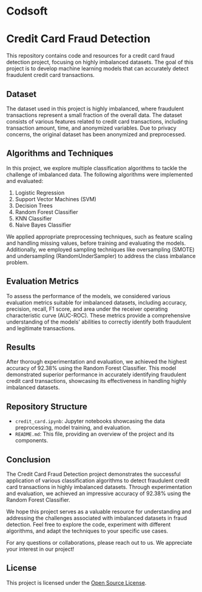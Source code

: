# Codsoft
# Credit Card Fraud Detection

This repository contains code and resources for a credit card fraud detection project, focusing on highly imbalanced datasets. The goal of this project is to develop machine learning models that can accurately detect fraudulent credit card transactions.

## Dataset

The dataset used in this project is highly imbalanced, where fraudulent transactions represent a small fraction of the overall data. The dataset consists of various features related to credit card transactions, including transaction amount, time, and anonymized variables. Due to privacy concerns, the original dataset has been anonymized and preprocessed.

## Algorithms and Techniques

In this project, we explore multiple classification algorithms to tackle the challenge of imbalanced data. The following algorithms were implemented and evaluated:

1. Logistic Regression
2. Support Vector Machines (SVM)
3. Decision Trees
4. Random Forest Classifier
5. KNN Classifier
6. Naive Bayes Classifier

We applied appropriate preprocessing techniques, such as feature scaling and handling missing values, before training and evaluating the models. Additionally, we employed sampling techniques like oversampling (SMOTE) and undersampling (RandomUnderSampler) to address the class imbalance problem.

## Evaluation Metrics

To assess the performance of the models, we considered various evaluation metrics suitable for imbalanced datasets, including accuracy, precision, recall, F1 score, and area under the receiver operating characteristic curve (AUC-ROC). These metrics provide a comprehensive understanding of the models' abilities to correctly identify both fraudulent and legitimate transactions.

## Results

After thorough experimentation and evaluation, we achieved the highest accuracy of 92.38% using the Random Forest Classifier. This model demonstrated superior performance in accurately identifying fraudulent credit card transactions, showcasing its effectiveness in handling highly imbalanced datasets.

## Repository Structure

- `credit_card.ipynb`: Jupyter notebooks showcasing the data preprocessing, model training, and evaluation.
- `README.md`: This file, providing an overview of the project and its components.

## Conclusion

The Credit Card Fraud Detection project demonstrates the successful application of various classification algorithms to detect fraudulent credit card transactions in highly imbalanced datasets. Through experimentation and evaluation, we achieved an impressive accuracy of 92.38% using the Random Forest Classifier.

We hope this project serves as a valuable resource for understanding and addressing the challenges associated with imbalanced datasets in fraud detection. Feel free to explore the code, experiment with different algorithms, and adapt the techniques to your specific use cases.

For any questions or collaborations, please reach out to us. We appreciate your interest in our project!

## License

This project is licensed under the [Open Source License](LICENSE).
